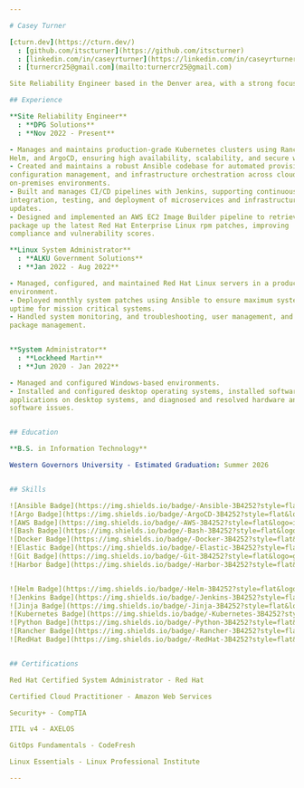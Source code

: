 ```yaml
---

# Casey Turner

[cturn.dev](https://cturn.dev/)
  : [github.com/itscturner](https://github.com/itscturner)
  : [linkedin.com/in/caseyrturner](https://linkedin.com/in/caseyrturner/)
  : [turnercr25@gmail.com](mailto:turnercr25@gmail.com)

Site Reliability Engineer based in the Denver area, with a strong focus on automation, infrastructure as code, and container orchestration. Expertise lies in managing and optimizing Linux-based systems, primarily Red Hat Enterprise Linux, while building scalable, reliable environments using Ansible and Kubernetes. Thrives in collaborative environments, enjoys learning new skills and tools, and problem-solving.

## Experience

**Site Reliability Engineer**
  : **DPG Solutions**
  : **Nov 2022 - Present**

- Manages and maintains production-grade Kubernetes clusters using Rancher,
Helm, and ArgoCD, ensuring high availability, scalability, and secure workloads.
- Created and maintains a robust Ansible codebase for automated provisioning,
configuration management, and infrastructure orchestration across cloud and
on-premises environments.
- Built and manages CI/CD pipelines with Jenkins, supporting continuous
integration, testing, and deployment of microservices and infrastructure
updates.
- Designed and implemented an AWS EC2 Image Builder pipeline to retrieve and
package up the latest Red Hat Enterprise Linux rpm patches, improving
compliance and vulnerability scores.

**Linux System Administrator**
  : **ALKU Government Solutions**
  : **Jan 2022 - Aug 2022**

- Managed, configured, and maintained Red Hat Linux servers in a production
environment.
- Deployed monthly system patches using Ansible to ensure maximum system
uptime for mission critical systems.
- Handled system monitoring, and troubleshooting, user management, and
package management.


**System Administrator**
  : **Lockheed Martin**
  : **Jun 2020 - Jan 2022**

- Managed and configured Windows-based environments.
- Installed and configured desktop operating systems, installed software
applications on desktop systems, and diagnosed and resolved hardware and
software issues.


## Education

**B.S. in Information Technology**

Western Governors University - Estimated Graduation: Summer 2026


## Skills

![Ansible Badge](https://img.shields.io/badge/-Ansible-3B4252?style=flat&logo=ansible&logoColor=DD7878)
![Argo Badge](https://img.shields.io/badge/-ArgoCD-3B4252?style=flat&logo=argo&logoColor=DD7878)
![AWS Badge](https://img.shields.io/badge/-AWS-3B4252?style=flat&logo=icloud&logoColor=DD7878)
![Bash Badge](https://img.shields.io/badge/-Bash-3B4252?style=flat&logo=gnubash&logoColor=DD7878)
![Docker Badge](https://img.shields.io/badge/-Docker-3B4252?style=flat&logo=docker&logoColor=DD7878)
![Elastic Badge](https://img.shields.io/badge/-Elastic-3B4252?style=flat&logo=elastic&logoColor=DD7878)
![Git Badge](https://img.shields.io/badge/-Git-3B4252?style=flat&logo=git&logoColor=DD7878)
![Harbor Badge](https://img.shields.io/badge/-Harbor-3B4252?style=flat&logo=harbor&logoColor=DD7878)


![Helm Badge](https://img.shields.io/badge/-Helm-3B4252?style=flat&logo=helm&logoColor=DD7878)
![Jenkins Badge](https://img.shields.io/badge/-Jenkins-3B4252?style=flat&logo=jenkins&logoColor=DD7878)
![Jinja Badge](https://img.shields.io/badge/-Jinja-3B4252?style=flat&logo=jinja&logoColor=DD7878)
![Kubernetes Badge](https://img.shields.io/badge/-Kubernetes-3B4252?style=flat&logo=kubernetes&logoColor=DD7878)
![Python Badge](https://img.shields.io/badge/-Python-3B4252?style=flat&logo=python&logoColor=DD7878)
![Rancher Badge](https://img.shields.io/badge/-Rancher-3B4252?style=flat&logo=rancher&logoColor=DD7878)
![RedHat Badge](https://img.shields.io/badge/-RedHat-3B4252?style=flat&logo=redhat&logoColor=DD7878)


## Certifications

Red Hat Certified System Administrator - Red Hat

Certified Cloud Practitioner - Amazon Web Services

Security+ - CompTIA

ITIL v4 - AXELOS

GitOps Fundamentals - CodeFresh

Linux Essentials - Linux Professional Institute

---
```

